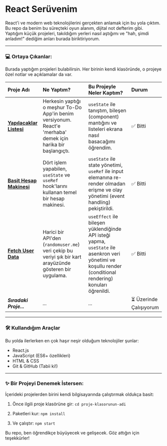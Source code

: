 # React Serüvenim

React'i ve modern web teknolojilerini gerçekten anlamak için bu yola çıktım. Bu repo da benim bu süreçteki oyun alanım, dijital not defterim gibi. Yaptığım küçük projeleri, takıldığım yerleri nasıl aştığımı ve "hah, şimdi anladım!" dediğim anları burada biriktiriyorum.

---

### 💻 Ortaya Çıkanlar:

Burada yaptığım projeleri bulabilirsin. Her birinin kendi klasöründe, o projeye özel notlar ve açıklamalar da var.

| Proje Adı | Ne Yaptım? | Bu Projeyle Neler Kaptım? | Durum |
| :--- | :--- | :--- | :--- |
| **[Yapılacaklar Listesi](./react-todo-app/)** | Herkesin yaptığı o meşhur To-Do App'in benim versiyonum. React'e 'merhaba' demek için harika bir başlangıçtı. | `useState` ile tanıştım, bileşen (component) mantığını ve listeleri ekrana nasıl basacağımı öğrendim. | ✅ Bitti |
| **[Basit Hesap Makinesi](./react-basic-calculator/)** | Dört işlem yapabilen, `useState` ve `useRef` hook'larını kullanan temel bir hesap makinesi. | `useState` ile state yönetimi, `useRef` ile input elemanına re-render olmadan erişme ve olay yönetimi (event handling) pekiştirildi. | ✅ Bitti |
| **[Fetch User Data](./fetch-data/)** | Harici bir API'den (`randomuser.me`) veri çekip bu veriyi şık bir kart arayüzünde gösteren bir uygulama. | `useEffect` ile bileşen yüklendiğinde API isteği yapma, `useState` ile asenkron veri yönetimi ve koşullu render (conditional rendering) konuları öğrenildi. | ✅ Bitti |
| ***Sıradaki Proje...*** | *...* | *...* | ⏳ Üzerinde Çalışıyorum |


---

### 🛠️ Kullandığım Araçlar

Bu yolda ilerlerken en çok haşır neşir olduğum teknolojiler şunlar:

- React.js
- JavaScript (ES6+ özellikleri)
- HTML & CSS
- Git & GitHub (Tabii ki!)

---

### ✨ Bir Projeyi Denemek İstersen:

İçerideki projelerden birini kendi bilgisayarında çalıştırmak oldukça basit:

1.  Önce ilgili proje klasörüne gir:
    `cd proje-klasorunun-adi`

2.  Paketleri kur:
    `npm install`

3.  Ve çalıştır:
    `npm start`

Bu repo, ben öğrendikçe büyüyecek ve gelişecek. Göz attığın için teşekkürler!
